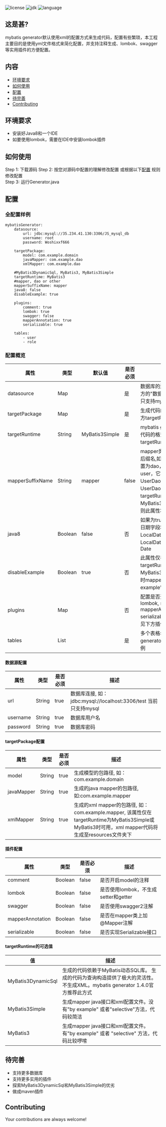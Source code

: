 

![license](https://img.shields.io/badge/license-MIT-blue.svg)
![jdk](https://img.shields.io/badge/jdk-1.8%2B-blue.svg)
![language](https://img.shields.io/badge/language-java-yellow.svg)


## 这是甚?
mybatis generator默认使用xml的配置方式来生成代码，配置有些繁琐，本工程主要目的是使用yml文件格式来简化配置，并支持注释生成、lombok、swagger等实用插件的方便配置。


## 内容
- [环境要求](#环境要求)
- [如何使用](#如何使用)
- [配置](#配置)
- [待完善](#待完善)
- [Contributing](#contributing)


## 环境要求
- 安装好Java8和一个IDE 
- 如要使用lombok，需要在IDE中安装lombok插件   


## 如何使用
Step 1: 下载源码
Step 2: 按您对源码中配置的理解修改配置 或根据以下[配置](#配置) 规则修改配置  
Step 3: 运行Generator.java 



## 配置
### 全配置样例
```
mybatisGenerator:
    datasource:
        url: jdbc:mysql://35.234.41.130:3306/JS_mysql_db
        username: root
        password: Woshixxf666

    targetPackage:
        model: com.example.domain
        javaMapper: com.example.dao
        xmlMapper: com.example.dao

    #MyBatis3DynamicSql, MyBatis3, MyBatis3Simple
    targetRuntime: MyBatis3
    #mapper, dao or other
    mapperSuffixName: mapper
    java8: false
    disableExample: true

    plugins:
        comment: true
        lombok: true
        swagger: false
        mapperAnnotation: true
        serializable: true

    tables:
        - user
        - role
```
### 配置概览
属性 | 类型 | 默认值 | 是否必须 | 描述
--- | --- | --- | --- |--- 
datasource | Map |  | 是 | 数据库的连接信息, 见下方的"数据源配置"，当前只支持mysql
targetPackage| Map| | 是| 生成代码的包路径，见下方targetPackage配置
targetRuntime| String| MyBatis3Simple|是|mybatis generator生产代码的格式,见下方targetRuntime可选项
mapperSuffixName|String|mapper|false|mapper类或xml文件的后缀名,如果将此属性设置为dao，并且表名是user，它将生成UserDao.java和UserDao.xml，如果targetRuntime设置为MyBatis3DynamicSql，则此属性将不起作用
java8|Boolean|false|否|如果为true，则生成模型日期字段将使用Java8的LocalDateTime或LocalDate，否则使用Date
disableExample|Boolean|true|否|此属性仅在targetRuntime为MyBatis3生效，为true时mapper不生成"by example"代码
plugins|Map||否| 配置是否开启注释, lombok, swagger, mapperAnnotation, serializable等插件, 详情见下方插件配置
tables|List||是|多个表格名，配置方式见generatorConfig.yml样例

#### 数据源配置
属性 | 类型 | 是否必须 | 描述
--- | --- | --- |--- 
url|String|true|数据库连接, 如：jdbc:mysql://localhost:3306/test 当前只支持mysql
username|String|true|数据库用户名
password|String|true|数据库密码


#### targetPackage配置
属性 | 类型 | 是否必须 | 描述   
--- | --- | --- |--- 
model|String|true|生成模型的包路径, 如：com.example.domain
javaMapper|String|true|生成的java mapper的包路径, 如:com.example.mapper
xmlMapper|String|true|生成的xml mapper的包路径, 如：com.example.mapper, 该属性仅在targetRuntime为MyBatis3Simple或MyBatis3时可用，xml mapper代码将生成至resources文件夹下


#### 插件配置
属性 | 类型 | 是否必须 | 描述   
--- | --- | --- |--- 
comment|Boolean|false|是否开启model的注释
lombok|Boolean|false|是否使用lombok，不生成setter和getter
swagger|Boolean|false|是否使用swagger2注解
mapperAnnotation|Boolean|false|是否在mapper类上加@Mapper注解
serializable|Boolean|false|是否实现Serializable接口

#### targetRuntime的可选值
值|描述
--- | ---
MyBatis3DynamicSql|生成的代码依赖于MyBatis动态SQL库。 生成的代码为查询构造提供了极大的灵活性。 不生成XML。mybatis generator 1.4.0官方推荐此方式
MyBatis3Simple|生成mapper java接口和xml配置文件。没有"by example" 或者"selective"方法，代码较简洁
MyBatis3|生成mapper java接口和xml配置文件。有"by example" 或者 "selective" 方法，代码比较啰嗦



## 待完善
- 支持更多数据库
- 支持更多实用的插件
- 探索MyBatis3DynamicSql和MyBatis3Simple的优劣
- 做成maven插件


## Contributing
Your contributions are always welcome!




